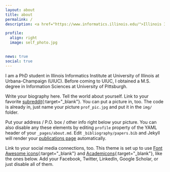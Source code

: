 ```yaml
---
layout: about
title: about
permalink: /
description: <a href="https://www.informatics.illinois.edu/">Illinois Informatics Institute</a> 

profile:
  align: right
  image: self_photo.jpg
  

news: true
social: true
---
```


I am a PhD student in Illinois Informatics Institute at University of Illinois at Urbana-Champaign (UIUC). Before coming to UIUC, I obtained a M.S. degree in Information Sciences at University of Pittsburgh.



Write your biography here. Tell the world about yourself. Link to your favorite [subreddit](http://reddit.com){:target="\_blank"}. You can put a picture in, too. The code is already in, just name your picture `prof_pic.jpg` and put it in the `img/` folder.

Put your address / P.O. box / other info right below your picture. You can also disable any these elements by editing `profile` property of the YAML header of your `_pages/about.md`. Edit `_bibliography/papers.bib` and Jekyll will render your [publications page](/al-folio/publications/) automatically.

Link to your social media connections, too. This theme is set up to use [Font Awesome icons](http://fortawesome.github.io/Font-Awesome/){:target="\_blank"} and [Academicons](https://jpswalsh.github.io/academicons/){:target="\_blank"}, like the ones below. Add your Facebook, Twitter, LinkedIn, Google Scholar, or just disable all of them. 
